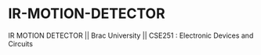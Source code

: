 # IR-MOTION-DETECTOR
IR MOTION DETECTOR || Brac University || CSE251 : Electronic Devices and Circuits
